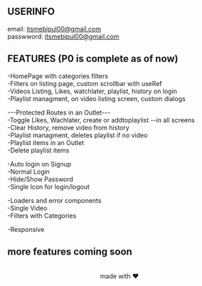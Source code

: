 ## USERINFO

email: itsmebipul00@gmail.com</br>
passwword: itsmebipul00@gmail.com</br>

## FEATURES (P0 is complete as of now)

-HomePage with categories filters</br>
-Filters  on listing page, custom scrollbar with useRef</br>
-Videos Listing, Likes, watchlater, playlist, history on login</br>
-Playlist managment, on video listing screen, custom dialogs</br>


---Protected Routes in an Outlet---</br>
-Toggle Likes, Wachlater, create or addtoplaylist --in all screens</br>
-Clear History, remove video from history</br>
-Playlist managment, deletes playlist if no video</br>
-Playlist items in an Outlet</br>
-Delete playlist items</br>

-Auto login on Signup</br>
-Normal Login</br>
-Hide/Show Password</br>
-Single Icon for login/logout</br>

-Loaders and error components</br>
-Single Video</br>
-Filters with Categories</br>

-Responsive </br>

## more features coming soon


<br>

<div align="center">
made with ❤️
</div>

<br>
